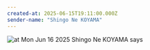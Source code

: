 ```yaml
---
created-at: 2025-06-15T19:11:00.000Z
sender-name: "Shingo Ne KOYAMA"
---
```


![at Mon Jun 16 2025 Shingo Ne KOYAMA says](./messages/images/IMG-20250616-WA0000.jpg)

